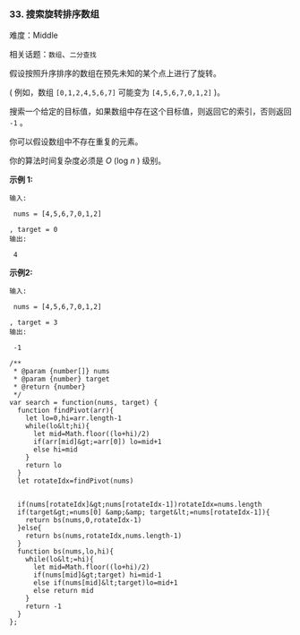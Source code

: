 ### 33. 搜索旋转排序数组

难度：Middle

相关话题：`数组`、`二分查找`

假设按照升序排序的数组在预先未知的某个点上进行了旋转。



( 例如，数组 `[0,1,2,4,5,6,7]` 可能变为 `[4,5,6,7,0,1,2]` )。



搜索一个给定的目标值，如果数组中存在这个目标值，则返回它的索引，否则返回 `-1` 。



你可以假设数组中不存在重复的元素。



你的算法时间复杂度必须是 *O* (log *n* ) 级别。



 **示例 1:** 





```
输入:

 nums = [4,5,6,7,0,1,2]

, target = 0
输出:

 4

```

 **示例2:** 





```
输入:

 nums = [4,5,6,7,0,1,2]

, target = 3
输出:

 -1
```


```
/**
 * @param {number[]} nums
 * @param {number} target
 * @return {number}
 */
var search = function(nums, target) {
  function findPivot(arr){
    let lo=0,hi=arr.length-1
    while(lo&lt;hi){
      let mid=Math.floor((lo+hi)/2)
      if(arr[mid]&gt;=arr[0]) lo=mid+1
      else hi=mid
    }
    return lo
  }
  let rotateIdx=findPivot(nums)
  
  
  if(nums[rotateIdx]&gt;nums[rotateIdx-1])rotateIdx=nums.length
  if(target&gt;=nums[0] &amp;&amp; target&lt;=nums[rotateIdx-1]){
    return bs(nums,0,rotateIdx-1)
  }else{
    return bs(nums,rotateIdx,nums.length-1)
  }
  function bs(nums,lo,hi){
    while(lo&lt;=hi){
      let mid=Math.floor((lo+hi)/2)
      if(nums[mid]&gt;target) hi=mid-1
      else if(nums[mid]&lt;target)lo=mid+1
      else return mid
    }
    return -1
  }
};



```
